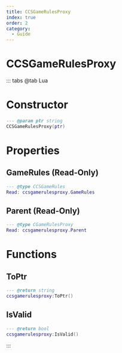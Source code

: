 ```yaml
---
title: CCSGameRulesProxy
index: true
order: 2
category:
  - Guide
---
```


# CCSGameRulesProxy

::: tabs
@tab Lua
# Constructor
```lua
--- @param ptr string
CCSGameRulesProxy(ptr)
```
# Properties
## GameRules (Read-Only)
```lua
--- @type CCSGameRules
Read: ccsgamerulesproxy.GameRules
```
## Parent (Read-Only)
```lua
--- @type CGameRulesProxy
Read: ccsgamerulesproxy.Parent
```
# Functions
## ToPtr
```lua
--- @return string
ccsgamerulesproxy:ToPtr()
```
## IsValid
```lua
--- @return bool
ccsgamerulesproxy:IsValid()
```

:::